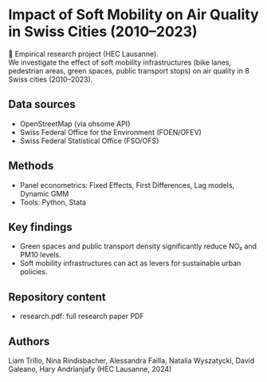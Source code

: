 # Impact of Soft Mobility on Air Quality in Swiss Cities (2010–2023)

📄 Empirical research project (HEC Lausanne).  
We investigate the effect of soft mobility infrastructures (bike lanes, pedestrian areas, green spaces, public transport stops) on air quality in 8 Swiss cities (2010–2023).  

## Data sources
- OpenStreetMap (via ohsome API)  
- Swiss Federal Office for the Environment (FOEN/OFEV)  
- Swiss Federal Statistical Office (FSO/OFS)  

## Methods
- Panel econometrics: Fixed Effects, First Differences, Lag models, Dynamic GMM  
- Tools: Python, Stata  

## Key findings
- Green spaces and public transport density significantly reduce NO₂ and PM10 levels.  
- Soft mobility infrastructures can act as levers for sustainable urban policies.  

## Repository content
- research.pdf: full research paper PDF  

## Authors
Liam Trillo, Nina Rindisbacher, Alessandra Failla, Natalia Wyszatycki,
David Galeano, Hary Andrianjafy (HEC Lausanne, 2024)
